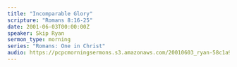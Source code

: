 ```yaml
---
title: "Incomparable Glory"
scripture: "Romans 8:16-25"
date: 2001-06-03T00:00:00Z
speaker: Skip Ryan
sermon_type: morning
series: "Romans: One in Christ"
audio: https://pcpcmorningsermons.s3.amazonaws.com/20010603_ryan-58c1a98064540.mp3 
---
```



